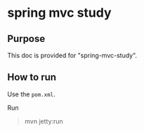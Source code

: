 # spring mvc study

Purpose
-------
This doc is provided for "spring-mvc-study".


How to run
----------

Use the `pom.xml`.

Run 

> mvn jetty:run




